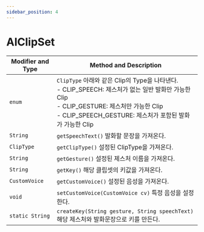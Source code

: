 ```yaml
---
sidebar_position: 4
---
```


# AIClipSet

| Modifier and Type | Method and Description                                       |
| ----------------- | ------------------------------------------------------------ |
| `enum`            | `ClipType` 아래와 같은 Clip의 Type을 나타낸다.<br />- CLIP_SPEECH: 제스처가 없는 일반 발화만 가능한 Clip <br />- CLIP_GESTURE: 제스처만 가능한 Clip<br />- CLIP_SPEECH_GESTURE: 제스처가 포함된 발화가 가능한 Clip |
| `String`          | `getSpeechText()` 발화할 문장을 가져온다.                                |
| `ClipType`        | `getClipType()` 설정된 ClipType을 가져온다. |
| `String`          | `getGesture()` 설정된 제스처 이름을 가져온다.  |
| `String`          | `getKey()` 해당 클립셋의 키값을 가져온다.  |
| `CustomVoice`     | `getCustomVoice()` 설정된 음성을 가져온다. |
| `void`            | `setCustomVoice(CustomVoice cv)` 특정 음성을 설정한다. |
| `static String`   | `createKey(String gesture, String speechText)` 해당 제스처와 발화문장으로 키를 만든다. |
